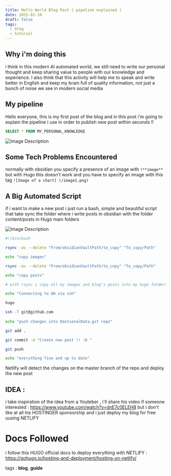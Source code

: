 ```yaml
---
title: Hello World Blog Post ( pipeline explained )
date: 2025-01-10
draft: false
tags:
  - blog
  - tutorial
---
```


## Why i'm doing this

i think in this modern AI automated world, we still need to write our personal thought and keep sharing value to people with our knowledge and experience.
I also think that this activity will help me to speak and write better in English and keep my brain full of quality information, not just a bunch of noise we see in modern social media 

## My pipeline

Hello everyone, this is my first post of the blog and in this post i'm going to explain the pipeline i use in order to publish new post within seconds !!

```SQL
SELECT * FROM MY_PERSONAL_KNOWLEDGE
```


![Image Description](/image1.png)
## Some Tech Problems Encountered 

normally with obsidian you specify a presence of an image with   `!**image**` but with Hugo this doesn't work and you have to specify an image with this tag `![Image of a chart] (/image1.png)`

## A Big Automated Script

if i want to make a new post i just run a bash, simple and beautiful script that take sync the folder where i write posts in obsidian with the folder content/posts in Hugo main folders


![Image Description](/image2.png)

```bash
#!/bin/bash

rsync -av --delete "From/obsidianVaultPath/to_copy" "To_copy/Path"

echo "copy images"

rsync -av --delete "From/obsidianVaultPath/to_copy" "To_copy/Path"

echo "copy posts"

# with rsync i copy all my images and blog's posts into my hugo folders

echo "Connecting to GH via ssh"

hugo

ssh -T git@github.com
  
echo "push changes into EmotionalData.git repo"

git add .

git commit -m "Create new post !! :D "

git push

echo "everything fine and up to date"
```

Netlify will detect the changes on the master branch of the repo and deploy the new post

## IDEA : 

i take inspiration of the idea from a Youteber , i'll share his video if someone interested :
https://www.youtube.com/watch?v=dnE7c0ELEH8 but i don't like at all his HOSTINGER sponsorship and i just deploy my blog for free uusing NETLIFY

# Docs Followed

i follow this HUGO official docs to deploy everything with NETLIFY :
https://gohugo.io/hosting-and-deployment/hosting-on-netlify/

tags : **blog**, **guide**
